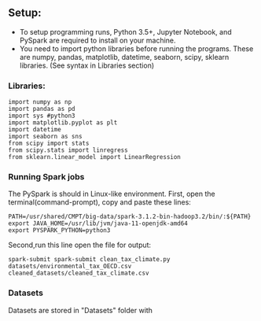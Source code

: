 ## Setup:

- To setup programming runs, Python 3.5+, Jupyter Notebook, and PySpark are required to install on your machine.
- You need to import python libraries before running the programs. These are numpy, pandas, matplotlib, datetime, seaborn, scipy, sklearn libraries. (See syntax in Libraries section)


### Libraries:

```
import numpy as np
import pandas as pd
import sys #python3 
import matplotlib.pyplot as plt
import datetime
import seaborn as sns
from scipy import stats
from scipy.stats import linregress
from sklearn.linear_model import LinearRegression
```

### Running Spark jobs
The PySpark is should in Linux-like environment. First, open the terminal(command-prompt), copy and paste these lines:

```
PATH=/usr/shared/CMPT/big-data/spark-3.1.2-bin-hadoop3.2/bin/:${PATH}
export JAVA_HOME=/usr/lib/jvm/java-11-openjdk-amd64
export PYSPARK_PYTHON=python3
```

Second,run this line open the file for output:

```
spark-submit spark-submit clean_tax_climate.py datasets/environmental_tax_OECD.csv cleaned_datasets/cleaned_tax_climate.csv
```


### Datasets
Datasets are stored in "Datasets" folder with
